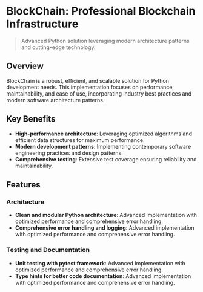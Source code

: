 <!-- fallback_BlockChain_20251003232251_76439 -->

# BlockChain: Professional Blockchain Infrastructure
> Advanced Python solution leveraging modern architecture patterns and cutting-edge technology.

## Overview
BlockChain is a robust, efficient, and scalable solution for Python development needs. This implementation focuses on performance, maintainability, and ease of use, incorporating industry best practices and modern software architecture patterns.

## Key Benefits
* **High-performance architecture**: Leveraging optimized algorithms and efficient data structures for maximum performance.
* **Modern development patterns**: Implementing contemporary software engineering practices and design patterns.
* **Comprehensive testing**: Extensive test coverage ensuring reliability and maintainability.

## Features
### Architecture
* **Clean and modular Python architecture**: Advanced implementation with optimized performance and comprehensive error handling.
* **Comprehensive error handling and logging**: Advanced implementation with optimized performance and comprehensive error handling.

### Testing and Documentation
* **Unit testing with pytest framework**: Advanced implementation with optimized performance and comprehensive error handling.
* **Type hints for better code documentation**: Advanced implementation with optimized performance and comprehensive error handling.